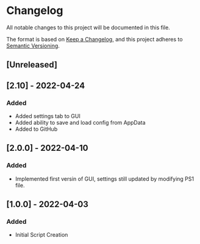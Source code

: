 # Changelog
All notable changes to this project will be documented in this file.

The format is based on [Keep a Changelog](https://keepachangelog.com/en/1.0.0/),
and this project adheres to [Semantic Versioning](https://semver.org/spec/v2.0.0.html).

## [Unreleased]

## [2.10] - 2022-04-24
### Added
- Added settings tab to GUI
- Added ability to save and load config from AppData
- Added to GitHub

## [2.0.0] - 2022-04-10
### Added
- Implemented first versin of GUI, settings still updated by modifying PS1 file.

## [1.0.0] - 2022-04-03
### Added
- Initial Script Creation
